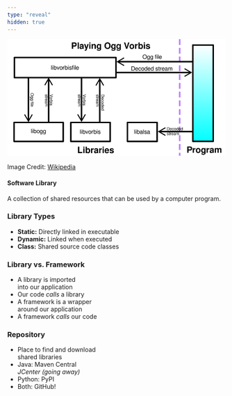 ```yaml
---
type: "reveal"
hidden: true
---
```


<section>
    <img class="plain stretch" src="/images/14/ogg_vorbis.svg">
    <p class="imagecredit">Image Credit: <a href="https://commons.wikimedia.org/w/index.php?title=File:Ogg_vorbis_libs_and_application_dia.svg&oldid=456091091">Wikipedia</a></p>
</section>
<section>
    <h4>Software Library</h4>
    <p>A collection of shared resources that can be used by a computer program.</p>
</section>
<section>
    <h3>Library Types</h3>
    <ul>
        <li><b>Static:</b> Directly linked in executable</li>
        <li><b>Dynamic:</b> Linked when executed</li>
        <li><b>Class:</b> Shared source code classes</li>
    </ul>
</section>
<section>
    <h3>Library vs. Framework</h3>
    <ul>
        <li>A library is imported<br>into our application</li>
        <li>Our code <i>calls</i> a library</li>
        <li>A framework is a wrapper<br>around our application</li>
        <li>A framework <i>calls</i> our code</li>
    </ul>
</section>
<section>
    <h3>Repository</h3>
    <ul>
        <li>Place to find and download<br>shared libraries</li>
        <li>Java: Maven Central<br><i>JCenter (going away)</i></li>
        <li>Python: PyPI</li>
        <li>Both: GitHub!</li>
    </ul>
</section>